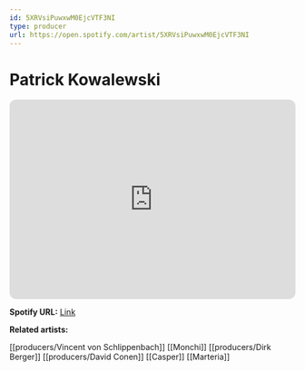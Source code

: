 ```yaml
---
id: 5XRVsiPuwxwM0EjcVTF3NI
type: producer
url: https://open.spotify.com/artist/5XRVsiPuwxwM0EjcVTF3NI
---
```

# Patrick Kowalewski

<iframe style="border-radius:12px" src="https://open.spotify.com/embed/artist/5XRVsiPuwxwM0EjcVTF3NI" width="100%" height="352" frameBorder="0" allowfullscreen="" allow="autoplay; clipboard-write; encrypted-media; fullscreen; picture-in-picture" loading="lazy"></iframe>

**Spotify URL:** [Link](https://open.spotify.com/artist/5XRVsiPuwxwM0EjcVTF3NI)

**Related artists:**

[[producers/Vincent von Schlippenbach]]
[[Monchi]]
[[producers/Dirk Berger]]
[[producers/David Conen]]
[[Casper]]
[[Marteria]]
